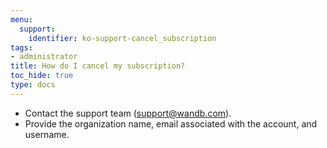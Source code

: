 ```yaml
---
menu:
  support:
    identifier: ko-support-cancel_subscription
tags:
- administrator
title: How do I cancel my subscription?
toc_hide: true
type: docs
---
```


- Contact the support team (support@wandb.com).
- Provide the organization name, email associated with the account, and username.